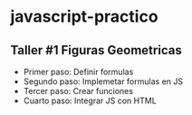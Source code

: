 # javascript-practico

## Taller #1 Figuras Geometricas
- Primer paso: Definir formulas
- Segundo paso: Implemetar formulas en JS
- Tercer paso: Crear funciones
- Cuarto paso: Integrar JS con HTML